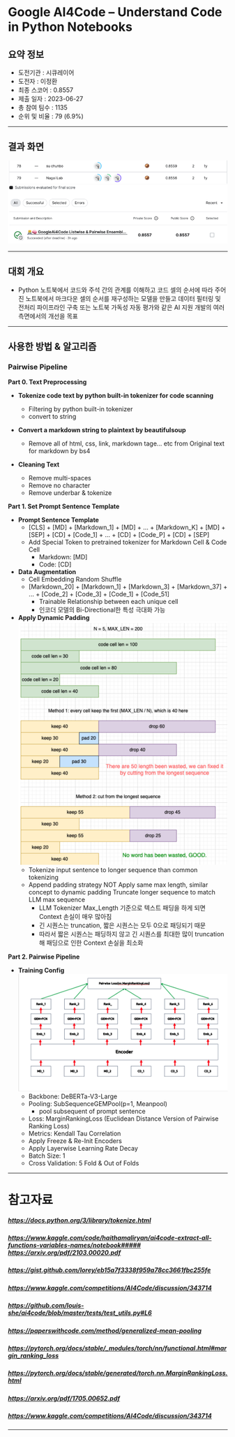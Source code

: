 # Google AI4Code – Understand Code in Python Notebooks

## 요약 정보
* 도전기관 : 시큐레이어
* 도전자 : 이정환
* 최종 스코어 : 0.8557
* 제출 일자 : 2023-06-27
* 총 참여 팀수 : 1135
* 순위 및 비율 : 79 (6.9%)
___
## 결과 화면
![final_rank_and_score](./img/ranks.png)
![final_rank_and_score](./img/scores.png)
___
## 대회 개요
- Python 노트북에서 코드와 주석 간의 관계를 이해하고 코드 셀의 순서에 따라 주어진 노트북에서 마크다운 셀의 순서를 재구성하는 모델을 만들고 데이터 필터링 및 전처리 파이프라인 구축 또는 노트북 가독성 자동 평가와 같은 AI 지원 개발의 여러 측면에서의 개선을 목표
___
## 사용한 방법 & 알고리즘
### **Pairwise Pipeline**  
**Part 0. Text Preprocessing**
* **Tokenize code text by python built-in tokenizer for code scanning**
    - Filtering by python built-in tokenizer
    - convert to string

* **Convert a markdown string to plaintext by beautifulsoup**
    - Remove all of html, css, link, markdown tage... etc from Original text for markdown by bs4

* **Cleaning Text**
    - Remove multi-spaces
    - Remove no character
    - Remove underbar & tokenize

**Part 1. Set Prompt Sentence Template**  
* **Prompt Sentence Template**  
    - [CLS] + [MD] + [Markdown_1] + [MD] + ... + [Markdown_K] + [MD] + [SEP] + [CD] + [Code_1] + ... + [CD] + [Code_P] + [CD] + [SEP]
    - Add Special Token to pretrained tokenizer for Markdown Cell & Code Cell
        - Markdown: [MD]
        - Code: [CD]
* **Data Augmentation**  
    - Cell Embedding Random Shuffle
    - [Markdown_20] + [Markdown_1] + [Markdown_3] + [Markdown_37] + ... + [Code_2] + [Code_3] + [Code_1] + [Code_51]
        - Trainable Relationship between each unique cell
        - 인코더 모델의 Bi-Directional한 특성 극대화 가능
* **Apply Dynamic Padding**
![final_rank_and_score](./img/dynamic_padding.png)
    - Tokenize input sentence to longer sequence than common tokenizing
    - Append padding strategy NOT Apply same max length, similar concept to dynamic padding
    Truncate longer sequence to match LLM max sequence
        - LLM Tokenizer Max_Length 기준으로 텍스트 패딩을 하게 되면 Context 손실이 매우 많아짐
        - 긴 시퀀스는 truncation, 짧은 시퀀스는 모두 0으로 패딩되기 때문
        - 따라서 짧은 시퀀스는 패딩하지 않고 긴 시퀀스를 최대한 많이 truncation해 패딩으로 인한 Context 손실을 최소화

**Part 2. Pairwise Pipeline**
* **Training Config**
![final_rank_and_score](./img/pairwise.png)
    - Backbone: DeBERTa-V3-Large
    - Pooling: SubSequenceGEMPool(p=1, Meanpool)
        - pool subsequent of prompt sentence
    - Loss: MarginRankingLoss (Euclidean Distance Version of Pairwise Ranking Loss)
    - Metrics: Kendall Tau Correlation
    - Apply Freeze & Re-Init Encoders
    - Apply Layerwise Learning Rate Decay
    - Batch Size: 1  
    - Cross Validation: 5 Fold & Out of Folds
___
# 참고자료  
##### https://docs.python.org/3/library/tokenize.html
##### https://www.kaggle.com/code/haithamaliryan/ai4code-extract-all-functions-variables-names/notebook##### https://arxiv.org/pdf/2103.00020.pdf
##### https://gist.github.com/lorey/eb15a7f3338f959a78cc3661fbc255fe
##### https://www.kaggle.com/competitions/AI4Code/discussion/343714
##### https://github.com/louis-she/ai4code/blob/master/tests/test_utils.py#L6
##### https://paperswithcode.com/method/generalized-mean-pooling
##### https://pytorch.org/docs/stable/_modules/torch/nn/functional.html#margin_ranking_loss
##### https://pytorch.org/docs/stable/generated/torch.nn.MarginRankingLoss.html
##### https://arxiv.org/pdf/1705.00652.pdf
##### https://www.kaggle.com/competitions/AI4Code/discussion/343714
##### 
___